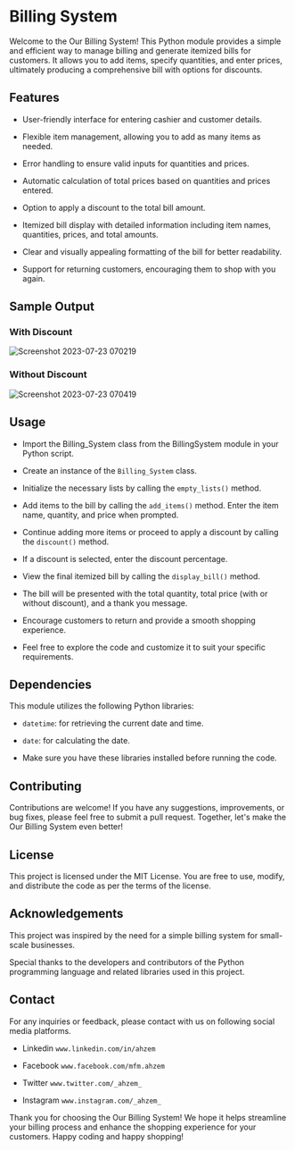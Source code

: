 # Billing System

Welcome to the Our Billing System! This Python module provides a simple and efficient way to manage billing and generate itemized bills for customers. It allows you to add items, specify quantities, and enter prices, ultimately producing a comprehensive bill with options for discounts.

## Features

- User-friendly interface for entering cashier and customer details.

- Flexible item management, allowing you to add as many items as needed.

- Error handling to ensure valid inputs for quantities and prices.

- Automatic calculation of total prices based on quantities and prices entered.

- Option to apply a discount to the total bill amount.

- Itemized bill display with detailed information including item names, quantities, prices, and total amounts.

- Clear and visually appealing formatting of the bill for better readability.

- Support for returning customers, encouraging them to shop with you again.

## Sample Output

### With Discount

![Screenshot 2023-07-23 070219](https://github.com/Ahzem/Billing-System/assets/123859613/a795dd05-9af2-4b54-a174-86b5377d9cba)

### Without Discount

![Screenshot 2023-07-23 070419](https://github.com/Ahzem/Billing-System/assets/123859613/c8b6569f-0f8e-4aff-bbc4-ac4084717de7)

## Usage

- Import the Billing_System class from the BillingSystem module in your Python script.

- Create an instance of the `Billing_System` class.

- Initialize the necessary lists by calling the `empty_lists()` method.

- Add items to the bill by calling the `add_items()` method. Enter the item name, quantity, and price when prompted.

- Continue adding more items or proceed to apply a discount by calling the `discount()` method.

- If a discount is selected, enter the discount percentage.

- View the final itemized bill by calling the `display_bill()` method.

- The bill will be presented with the total quantity, total price (with or without discount), and a thank you message.

- Encourage customers to return and provide a smooth shopping experience.

- Feel free to explore the code and customize it to suit your specific requirements.


## Dependencies

This module utilizes the following Python libraries:

- `datetime`: for retrieving the current date and time.

- `date`: for calculating the date.

- Make sure you have these libraries installed before running the code.


## Contributing

Contributions are welcome! If you have any suggestions, improvements, or bug fixes, please feel free to submit a pull request. Together, let's make the Our Billing System even better!


## License

This project is licensed under the MIT License. You are free to use, modify, and distribute the code as per the terms of the license.


## Acknowledgements

This project was inspired by the need for a simple billing system for small-scale businesses.

Special thanks to the developers and contributors of the Python programming language and related libraries used in this project.

## Contact

For any inquiries or feedback, please contact with us on following social media platforms.

- Linkedin `www.linkedin.com/in/ahzem`

- Facebook `www.facebook.com/mfm.ahzem`

- Twitter `www.twitter.com/_ahzem_`

- Instagram `www.instagram.com/_ahzem_`

Thank you for choosing the Our Billing System! We hope it helps streamline your billing process and enhance the shopping experience for your customers. Happy coding and happy shopping!
